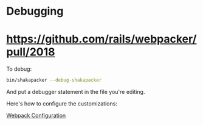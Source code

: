 # Debugging

# https://github.com/rails/webpacker/pull/2018

To debug:
```sh
bin/shakapacker --debug-shakapacker
```

And put a debugger statement in the file you're editing.

Here's how to configure the customizations:

[Webpack Configuration](https://github.com/shakacode/shakapacker#webpack-configuration)
